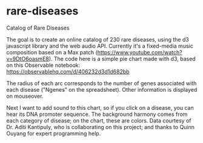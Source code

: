 # rare-diseases

Catalog of Rare Diseases

The goal is to create an online catalog of 230 rare diseases, using the d3 javascript library and the web audio API. Currently it's a fixed-media music composition based on a Max patch (https://www.youtube.com/watch?v=9DtO6oasmE8).
The code here is a simple pie chart made with d3, based on this Observable notebook: https://observablehq.com/d/406232d3d1d682bb

The radius of each arc corresponds to the number of genes associated with each disease ("Ngenes" on the spreadsheet). Other information is displayed on mouseover.

Next I want to add sound to this chart, so if you click on a disease, you can hear its DNA promoter sequence. The background harmony comes from each category of disease; on the chart, these are colors.
Data courtesy of Dr. Aditi Kantipuly, who is collaborating on this project; and thanks to Quinn Ouyang for expert programming help.
